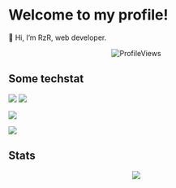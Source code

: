 # Welcome to my profile!
👋 Hi, I’m RzR, web developer.

<p align="center"> <img src="https://komarev.com/ghpvc/?username=I-RzR-I&label=%20Profile%20views%20&color=red&style=for-the-badge" alt="ProfileViews" /> 
</p>

## Some techstat

![](https://img.shields.io/badge/Editor-VS-informational?style=for-the-badge&logo=visualstudio&logoColor=white&color=blue)
![](https://img.shields.io/badge/Editor-VS%20Code-informational?style=for-the-badge&logo=visualstudiocode&logoColor=white&color=blue)


![](https://img.shields.io/badge/Language-C%23-informational?style=for-the-badge&logo=csharp&logoColor=white&color=blue)

![](https://img.shields.io/badge/Framework-.NET-informational?style=for-the-badge&logo=dotnet&logoColor=white&color=red)

## Stats
<div align="center">
  <a href="https://github.com/I-RzR-I">
  <img align="center" src="https://github-readme-stats.vercel.app/api/top-langs/?username=I-RzR-I&hide=java,html,tex&title_color=ffffff&text_color=c9cacc&icon_color=2bbc8a&bg_color=1d1f21&langs_count=5" />
</div>
